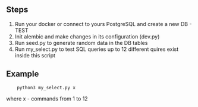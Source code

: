 ## Steps
1. Run your docker or connect to yours PostgreSQL and create a new DB - TEST
2. Init alembic and make changes in its configuration (dev.py)
3. Run seed.py to generate random data in the DB tables
4. Run my_select.py to test SQL queries up to 12 different quires  exist inside this script
## Example
```commandline
    python3 my_select.py x
```
where x - commands from 1 to 12